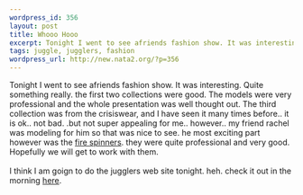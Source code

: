 ```yaml
--- 
wordpress_id: 356
layout: post
title: Whooo Hooo
excerpt: Tonight I went to see afriends fashion show. It was interesting. Quite something really. the first two collections were good. The models were very professional and the whole presentation was well thought out. The third collection was from the crisiswear, and I have seen it many times before.. it is ok.. not bad. .but not super appealing for me.. however.. my friend rachel was modeling for him so ...
tags: juggle, jugglers, fashion
wordpress_url: http://new.nata2.org/?p=356
---
```

Tonight I went to see afriends fashion show. It was interesting. Quite something really. the first two collections were good. The models were very professional and the whole presentation was well thought out. The third collection was from the crisiswear, and I have seen it many times before.. it is ok.. not bad. .but not super appealing for me.. however.. my friend rachel was modeling for him so that was nice to see. he most exciting part however was the <a href="http://wildfireentertainment.com">fire spinners</a>. they were quite professional and very good. Hopefully we will get to work with them. 
<br/><br/>I think I am goign to do the jugglers web site tonight. heh. check it out in the morning <a href="http://www.thejugglers.org">here</a>.
